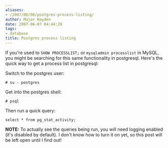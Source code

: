 ```yaml
---
aliases:
- /2007/06/06/postgres-process-listing/
author: Major Hayden
date: 2007-06-07 04:44:39
tags:
- database
title: Postgres process listing
---
```


If you're used to `SHOW PROCESSLIST;` or `mysqladmin processlist` in MySQL, you might be searching for this same functionality in postgresql. Here's the quick way to get a process list in postgresql:

Switch to the postgres user:

`# su - postgres`

Get into the postgres shell:

`# psql`

Then run a quick query:

`select * from pg_stat_activity;`

**NOTE:** To actually see the queries being run, you will need logging enabled (it's disabled by default). I don't know how to turn it on yet, so this post will be left open until I find out!